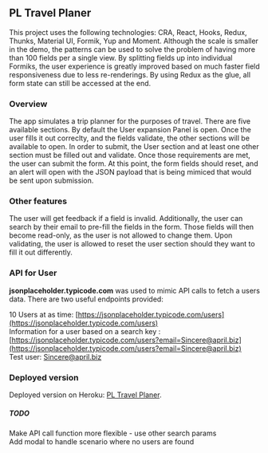 ## PL Travel Planer

This project uses the following technologies: CRA, React, Hooks, Redux, Thunks, Material UI, Formik, Yup and Moment. Although the scale is smaller in the demo, the patterns can be used to solve the problem of having more than 100 fields per a single view. By splitting fields up into individual Formiks, the user experience is greatly improved based on much faster field responsiveness due to less re-renderings. By using Redux as the glue, all form state can still be accessed at the end.

### Overview

The app simulates a trip planner for the purposes of travel. There are five available sections. By default the User expansion Panel is open. Once the user fills it out correclty, and the fields validate, the other sections will be available to open. In order to submit, the User section and at least one other section must be filled out and validate. Once those requirements are met, the user can submit the form. At this point, the form fields should reset, and an alert will open with the JSON payload that is being mimiced that would be sent upon submission.

### Other features

The user will get feedback if a field is invalid. Additionally, the user can search by their email to pre-fill the fields in the form. Those fields will then become read-only, as the user is not allowed to change them. Upon validating, the user is allowed to reset the user section should they want to fill it out differently.

### API for User

<b>jsonplaceholder.typicode.com</b> was used to mimic API calls to fetch a users data. There are two useful endpoints provided:

10 Users at as time: [https://jsonplaceholder.typicode.com/users](https://jsonplaceholder.typicode.com/users)<br>
Information for a user based on a search key : [https://jsonplaceholder.typicode.com/users?email=Sincere@april.biz](https://jsonplaceholder.typicode.com/users?email=Sincere@april.biz)<br>
Test user: Sincere@april.biz

### Deployed version

Deployed version on Heroku: [PL Travel Planer](https://pl-trip-planner.herokuapp.com/).

##### TODO

Make API call function more flexible - use other search params<br>
Add modal to handle scenario where no users are found

